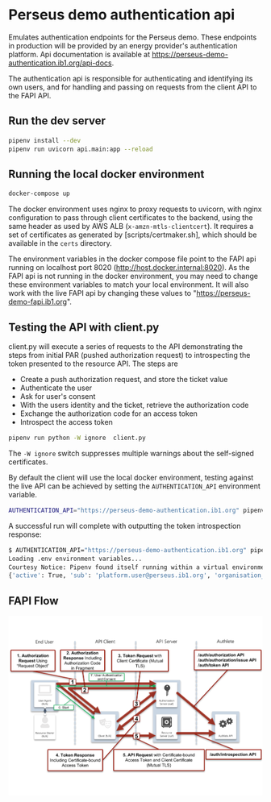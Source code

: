 # Perseus demo authentication api

Emulates authentication endpoints for the Perseus demo. These endpoints in production will be provided by an energy provider's authentication platform. Api documentation is available at https://perseus-demo-authentication.ib1.org/api-docs.

The authentication api is responsible for authenticating and identifying its own users, and for handling and passing on requests from the client API to the FAPI API.

## Run the dev server

```bash
pipenv install --dev
pipenv run uvicorn api.main:app --reload
```

## Running the local docker environment

```bash
docker-compose up
```

The docker environment uses nginx to proxy requests to uvicorn, with nginx configuration to pass through client certificates to the backend, using the same header as used by AWS ALB (`x-amzn-mtls-clientcert`). It requires a set of certificates as generated by [scripts/certmaker.sh], which should be available in the `certs` directory.

The environment variables in the docker compose file point to the FAPI api running on localhost port 8020 (http://host.docker.internal:8020). As the FAPI api is not running in the docker environment, you may need to change these environment variables to match your local environment. It will also work with the live FAPI api by changing these values to "https://perseus-demo-fapi.ib1.org".

## Testing the API with client.py

client.py will execute a series of requests to the API demonstrating the steps from initial PAR (pushed authorization request) to introspecting the token presented to the resource API. The steps are

- Create a push authorization request, and store the ticket value
- Authenticate the user
- Ask for user's consent
- With the users identity and the ticket, retrieve the authorization code
- Exchange the authorization code for an access token
- Introspect the access token

```bash
pipenv run python -W ignore  client.py
```

The `-W ignore` switch suppresses multiple warnings about the self-signed certificates.

By default the client will use the local docker environment, testing against the live API can be achieved by setting the `AUTHENTICATION_API` environment variable.

```bash
AUTHENTICATION_API="https://perseus-demo-authentication.ib1.org" pipenv run python -W ignore  client.py
```

A successful run will complete with outputting the token introspection response:

```bash
$ AUTHENTICATION_API="https://perseus-demo-authentication.ib1.org" pipenv run python -W ignore  client.py
Loading .env environment variables...
Courtesy Notice: Pipenv found itself running within a virtual environment, so it will automatically use that environment, instead of creating its own for any project. You can set PIPENV_IGNORE_VIRTUALENVS=1 to force pipenv to ignore that environment and create its own instead. You can set PIPENV_VERBOSITY=-1 to suppress this warning.
{'active': True, 'sub': 'platform.user@perseus.ib1.org', 'organisation_id': 'perseus-demo-accounting', 'amr': ['kba', 'email_verification', 'phone_verification'], 'auth_time': 1702375791, 'organisation_name': 'Perseus Demo Accounting', 'organisation_number': '01234567', 'software_name': 'Perseus Demo Accounting Client', 'client_id': 21653835348762, 'exp': 1702379404, 'iat': 1702375804, 'iss': 'https://perseus-demo-fapi.ib1.org', 'scope': ['openid', 'profile'], 'cnf': {'x5t#S256': '97P4nb8Ey8z6miUXCkMjLNhewEgWyKW4LpEosCnr9yg'}, 'token_type': 'Bearer'}
```

## FAPI Flow

![FAPI Flow diagram](docs/fapi-authlete-flow.png)
